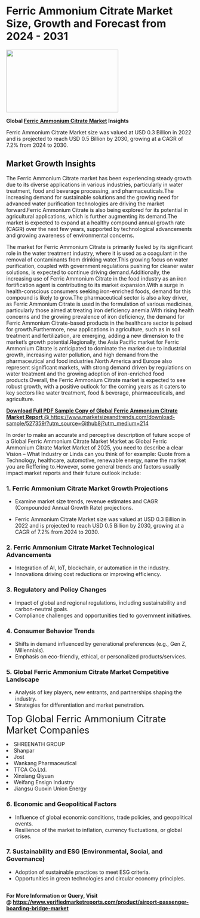 <H1>Ferric Ammonium Citrate Market Size, Growth and Forecast from 2024 - 2031</H1><img class="aligncenter size-medium wp-image-584254" src="https://thirdeyenews.in/wp-content/uploads/2024/09/Global-Market-Research-300x168.jpeg" alt="" width="300" height="168" /><p><strong>Global&nbsp;<a href="https://www.marketsizeandtrends.com/download-sample/527359/?utm_source=Github8j?utm_medium=214">Ferric Ammonium Citrate Market</a> Insights</strong></p><p>Ferric Ammonium Citrate Market size was valued at USD 0.3 Billion in 2022 and is projected to reach USD 0.5 Billion by 2030, growing at a CAGR of 7.2% from 2024 to 2030.</p><p><h2>Market Growth Insights</h2> <p>The Ferric Ammonium Citrate market has been experiencing steady growth due to its diverse applications in various industries, particularly in water treatment, food and beverage processing, and pharmaceuticals.The increasing demand for sustainable solutions and the growing need for advanced water purification technologies are driving the market forward.Ferric Ammonium Citrate is also being explored for its potential in agricultural applications, which is further augmenting its demand.The market is expected to expand at a healthy compound annual growth rate (CAGR) over the next few years, supported by technological advancements and growing awareness of environmental concerns.</p> <p><a href="#"></a></p> <p>The market for Ferric Ammonium Citrate is primarily fueled by its significant role in the water treatment industry, where it is used as a coagulant in the removal of contaminants from drinking water.This growing focus on water purification, coupled with government regulations pushing for cleaner water solutions, is expected to continue driving demand.Additionally, the increasing use of Ferric Ammonium Citrate in the food industry as an iron fortification agent is contributing to its market expansion.With a surge in health-conscious consumers seeking iron-enriched foods, demand for this compound is likely to grow.The pharmaceutical sector is also a key driver, as Ferric Ammonium Citrate is used in the formulation of various medicines, particularly those aimed at treating iron deficiency anemia.With rising health concerns and the growing prevalence of iron deficiency, the demand for Ferric Ammonium Citrate-based products in the healthcare sector is poised for growth.Furthermore, new applications in agriculture, such as in soil treatment and fertilization, are emerging, adding a new dimension to the market’s growth potential.Regionally, the Asia Pacific market for Ferric Ammonium Citrate is anticipated to dominate the market due to industrial growth, increasing water pollution, and high demand from the pharmaceutical and food industries.North America and Europe also represent significant markets, with strong demand driven by regulations on water treatment and the growing adoption of iron-enriched food products.Overall, the Ferric Ammonium Citrate market is expected to see robust growth, with a positive outlook for the coming years as it caters to key sectors like water treatment, food & beverage, pharmaceuticals, and agriculture.</p> <p><a href="#"></p><p><span class=""><strong>Download Full PDF Sample Copy of Global Ferric Ammonium Citrate Market Report</strong> @ <a href="https://www.marketsizeandtrends.com/download-sample/527359/?utm_source=Github8j?utm_medium=214" target="_blank">https://www.marketsizeandtrends.com/download-sample/527359/?utm_source=Github8j?utm_medium=214</a></span></p><p>In order to make an accurate and perceptive description of future scope of a Global&nbsp;Ferric Ammonium Citrate Market Market as Global&nbsp;Ferric Ammonium Citrate Market Market of 2025, you need to describe a clear Vision &ndash; What Industry or Linda can you think of for example: Quote from a Technology, healthcare, automotive, renewable energy, name the market you are Reffering to.However, some general trends and factors usually impact market reports and their future outlook include:</p><h3>1.&nbsp;<strong>Ferric Ammonium Citrate Market Growth Projections</strong></h3><ul><li>Examine market size trends, revenue estimates and CAGR (Compounded Annual Growth Rate) projections.</li><li><p>Ferric Ammonium Citrate Market size was valued at USD 0.3 Billion in 2022 and is projected to reach USD 0.5 Billion by 2030, growing at a CAGR of 7.2% from 2024 to 2030.</p></li></ul><h3>2.&nbsp;<strong>Ferric Ammonium Citrate Market Technological Advancements</strong></h3><ul><li>Integration of AI, IoT, blockchain, or automation in the industry.</li><li>Innovations driving cost reductions or improving efficiency.</li></ul><h3>3.&nbsp;<strong>Regulatory and Policy Changes</strong></h3><ul><li>Impact of global and regional regulations, including sustainability and carbon-neutral goals.</li><li>Compliance challenges and opportunities tied to government initiatives.</li></ul><h3>4.&nbsp;<strong>Consumer Behavior Trends</strong></h3><ul><li>Shifts in demand influenced by generational preferences (e.g., Gen Z, Millennials).</li><li>Emphasis on eco-friendly, ethical, or personalized products/services.</li></ul><h3>5.&nbsp;<strong>Global Ferric Ammonium Citrate Market Competitive Landscape</strong></h3><ul><li>Analysis of key players, new entrants, and partnerships shaping the industry.</li><li>Strategies for differentiation and market penetration.</li></ul><p data-pm-slice="1 1 []"><span style="color: inherit; font-family: inherit; font-size: 25px;">Top Global Ferric Ammonium Citrate Market Companies</span></p><div class="" data-test-id=""><p><li>SHREENATH GROUP</li><li> Shanpar</li><li> Jost</li><li> Wankang Pharmaceutical</li><li> TTCA Co.Ltd.</li><li> Xinxiang Qiyuan</li><li> Weifang Ensign Industry</li><li> Jiangsu Guoxin Union Energy</li></p></div><h3>6.&nbsp;<strong>Economic and Geopolitical Factors</strong></h3><ul><li>Influence of global economic conditions, trade policies, and geopolitical events.</li><li>Resilience of the market to inflation, currency fluctuations, or global crises.</li></ul><h3>7.&nbsp;<strong>Sustainability and ESG (Environmental, Social, and Governance)</strong></h3><ul><li>Adoption of sustainable practices to meet ESG criteria.</li><li>Opportunities in green technologies and circular economy principles.</li></ul><h2><strong style="font-size: 14px;">For More Information or Query, Visit @&nbsp;</strong><a style="background-color: #ffffff; font-size: 14px;" href="https://www.marketsizeandtrends.com/report/ferric-ammonium-citrate-market/" target="_blank">https://www.verifiedmarketreports.com/product/airport-passenger-boarding-bridge-market</a></h2>